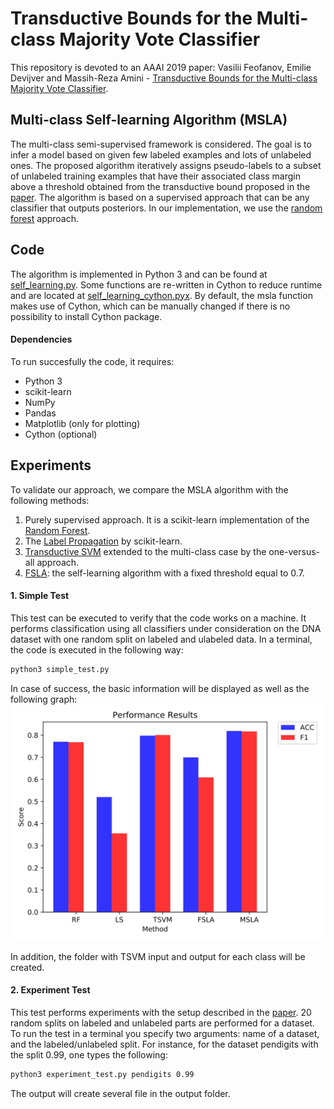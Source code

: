 # Transductive Bounds for the Multi-class Majority Vote Classifier
This repository is devoted to an AAAI 2019 paper:
Vasilii Feofanov, Emilie Devijver and Massih-Reza Amini - <a href="https://aaai.org/ojs/index.php/AAAI/article/view/4236" target="_blank">Transductive Bounds for the Multi-class Majority Vote Classifier</a>.

## Multi-class Self-learning Algorithm (MSLA)
The multi-class semi-supervised framework is considered. The goal is to infer a model based on given few labeled examples and lots of unlabeled ones. The proposed algorithm iteratively assigns pseudo-labels to a subset of unlabeled training examples that have their associated class margin above a threshold obtained from the transductive bound proposed in the <a href="https://aaai.org/ojs/index.php/AAAI/article/view/4236" target="_blank"> paper</a>. The algorithm is based on a supervised approach that can be any classifier that outputs posteriors. In our implementation, we use the <a href="https://www.stat.berkeley.edu/~breiman/randomforest2001.pdf" target="_blank"> random forest</a> approach. 

## Code
The algorithm is implemented in Python 3 and can be found at [self_learning.py](https://github.com/vfeofanov/trans-bounds-maj-vote/blob/master/self_learning.py). Some functions are re-written in Cython to reduce runtime and are located at [self_learning_cython.pyx](https://github.com/vfeofanov/trans-bounds-maj-vote/blob/master/self_learning_cython.pyx). By default, the msla function makes use of Cython, which can be manually changed if there is no possibility to install Cython package.

#### Dependencies

To run succesfully the code, it requires:

* Python 3
* scikit-learn
* NumPy
* Pandas
* Matplotlib (only for plotting)
* Cython (optional)

## Experiments
To validate our approach, we compare the MSLA algorithm with the following methods:
1. Purely supervised approach. It is a scikit-learn implementation of the [Random Forest](https://scikit-learn.org/stable/modules/generated/sklearn.ensemble.RandomForestClassifier.html).
2. The [Label Propagation](https://scikit-learn.org/dev/modules/generated/sklearn.semi_supervised.LabelPropagation.html#sklearn.semi_supervised.LabelPropagation) by scikit-learn.
3. [Transductive SVM](http://svmlight.joachims.org) extended to the multi-class case by the one-versus-all approach.
4. [FSLA](https://github.com/vfeofanov/trans-bounds-maj-vote/blob/master/self_learning.py): the self-learning algorithm with a fixed threshold equal to 0.7.

#### 1. Simple Test
This test can be executed to verify that the code works on a machine. It performs classification using all classifiers under consideration on the DNA dataset with one random split on labeled and ulabeled data. In a terminal, the code is executed in the following way:
```bash
python3 simple_test.py
```
In case of success, the basic information will be displayed as well as the following graph:
<img src="https://github.com/vfeofanov/trans-bounds-maj-vote/blob/master/plots/performance_plot.jpg" alt="The performance results of the simple test" width="700"/>

In addition, the folder with TSVM input and output for each class will be created. 

#### 2. Experiment Test
This test performs experiments with the setup described in the <a href="https://aaai.org/ojs/index.php/AAAI/article/view/4236" target="_blank"> paper</a>. 20 random splits on labeled and unlabeled parts are performed for a dataset. To run the test in a terminal you specify two arguments: name of a dataset, and the labeled/unlabeled split. For instance, for the dataset pendigits with the split 0.99, one types the following: 
```bash
python3 experiment_test.py pendigits 0.99
```
The output will create several file in the output folder.

